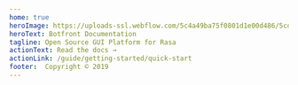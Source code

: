```yaml
---
home: true
heroImage: https://uploads-ssl.webflow.com/5c4a49ba75f0801d1e00d486/5cd23c493ab9b1877e81575d_botfront-screenshot.jpg
heroText: Botfront Documentation
tagline: Open Source GUI Platform for Rasa
actionText: Read the docs →
actionLink: /guide/getting-started/quick-start
footer:  Copyright © 2019
---
```

